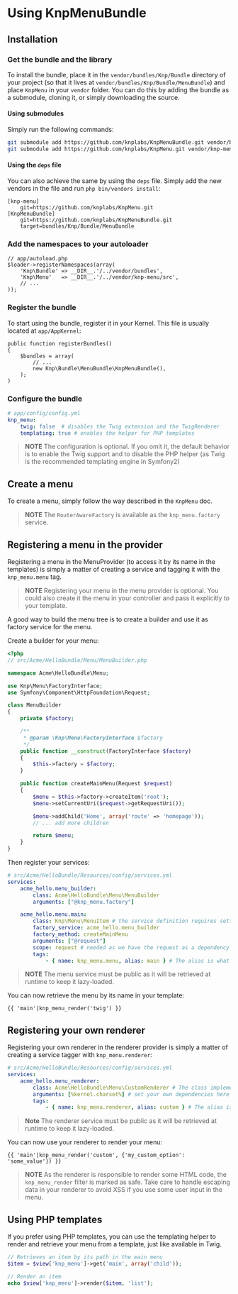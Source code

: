 Using KnpMenuBundle
===================

## Installation

### Get the bundle and the library

To install the bundle, place it in the `vendor/bundles/Knp/Bundle` directory
of your project (so that it lives at `vendor/bundles/Knp/Bundle/MenuBundle`)
and place `KnpMenu` in your `vendor` folder.
You can do this by adding the bundle as a submodule, cloning it, or simply
downloading the source.

#### Using submodules

Simply run the following commands:

```bash
git submodule add https://github.com/knplabs/KnpMenuBundle.git vendor/bundles/Knp/Bundle/MenuBundle
git submodule add https://github.com/knplabs/KnpMenu.git vendor/knp-menu
```

#### Using the `deps` file

You can also achieve the same by using the `deps` file. Simply add the new
vendors in the file and run ``php bin/vendors install``:

```
[knp-menu]
    git=https://github.com/knplabs/KnpMenu.git
[KnpMenuBundle]
    git=https://github.com/knplabs/KnpMenuBundle.git
    target=bundles/Knp/Bundle/MenuBundle
```

### Add the namespaces to your autoloader

    // app/autoload.php
    $loader->registerNamespaces(array(
        'Knp\Bundle' => __DIR__.'/../vendor/bundles',
        'Knp\Menu'   => __DIR__.'/../vendor/knp-menu/src',
        // ...
    ));

### Register the bundle

To start using the bundle, register it in your Kernel. This file is usually
located at `app/AppKernel`:

    public function registerBundles()
    {
        $bundles = array(
            // ...
            new Knp\Bundle\MenuBundle\KnpMenuBundle(),
        );
    )

### Configure the bundle

```yaml
# app/config/config.yml
knp_menu:
    twig: false  # disables the Twig extension and the TwigRenderer
    templating: true # enables the helper for PHP templates
```

>**NOTE**
>The configuration is optional. If you omit it, the default behavior is to
>enable the Twig support and to disable the PHP helper (as Twig is the recommended
>templating engine in Symfony2)

## Create a menu

To create a menu, simply follow the way described in the `KnpMenu` doc.

>**NOTE**
>The `RouterAwareFactory` is available as the `knp_menu.factory` service.

## Registering a menu in the provider

Registering a menu in the MenuProvider (to access it by its name in the templates)
is simply a matter of creating a service and tagging it with the `knp_menu.menu`
tag.

>**NOTE**
>Registering your menu in the menu provider is optional. You could also create
>it the menu in your controller and pass it explicitly to your template.

A good way to build the menu tree is to create a builder and use it as factory
service for the menu.

Create a builder for your menu:

```php
<?php
// src/Acme/HelloBundle/Menu/MenuBuilder.php

namespace Acme\HelloBundle\Menu;

use Knp\Menu\FactoryInterface;
use Symfony\Component\HttpFoundation\Request;

class MenuBuilder
{
    private $factory;

    /**
     * @param \Knp\Menu\FactoryInterface $factory
     */
    public function __construct(FactoryInterface $factory)
    {
        $this->factory = $factory;
    }

    public function createMainMenu(Request $request)
    {
        $menu = $this->factory->createItem('root');
        $menu->setCurrentUri($request->getRequestUri());

        $menu->addChild('Home', array('route' => 'homepage'));
        // ... add more children

        return $menu;
    }
}
```

Then register your services:

```yaml
# src/Acme/HelloBundle/Resources/config/services.yml
services:
    acme_hello.menu_builder:
        class: Acme\HelloBundle\Menu\MenuBuilder
        arguments: ["@knp_menu.factory"]

    acme_hello.menu.main:
        class: Knp\Menu\MenuItem # the service definition requires setting the class
        factory_service: acme_hello.menu_builder
        factory_method: createMainMenu
        arguments: ["@request"]
        scope: request # needed as we have the request as a dependency here
        tags:
            - { name: knp_menu.menu, alias: main } # The alias is what is used to retrieve the menu
```

>**NOTE**
>The menu service must be public as it will be retrieved at runtime to keep
>it lazy-loaded.

You can now retrieve the menu by its name in your template:

```jinja
{{ 'main'|knp_menu_render('twig') }}
```

## Registering your own renderer

Registering your own renderer in the renderer provider is simply a matter
of creating a service tagger with `knp_menu.renderer`:

```yaml
# src/Acme/HelloBundle/Resources/config/services.yml
services:
    acme_hello.menu_renderer:
        class: Acme\HelloBundle\Menu\CustomRenderer # The class implements Knp\Menu\Renderer\RendererInterface
        arguments: [%kernel.charset%] # set your own dependencies here
        tags:
            - { name: knp_menu.renderer, alias: custom } # The alias is what is used to retrieve the menu
```

>**Note**
>The renderer service must be public as it will be retrieved at runtime to
>keep it lazy-loaded.

You can now use your renderer to render your menu:

```jinja
{{ 'main'|knp_menu_render('custom', {'my_custom_option': 'some_value'}) }}
```

>**NOTE**
>As the renderer is responsible to render some HTML code, the `knp_menu_render`
>filter is marked as safe. Take care to handle escaping data in your renderer
>to avoid XSS if you use some user input in the menu.

## Using PHP templates

If you prefer using PHP templates, you can use the templating helper to render
and retrieve your menu from a template, just like available in Twig.

```php
// Retrieves an item by its path in the main menu
$item = $view['knp_menu']->get('main', array('child'));

// Render an item
echo $view['knp_menu']->render($item, 'list');
```
